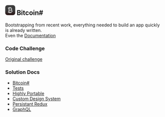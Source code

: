 ## ![alt text](./react-app/public/svg/logo16.svg "Bitcoin Hash Logo")  Bitcoin#

Bootstrapping from recent work, everything needed to build an app quickly is already written.  
Even the [Documentation](./react-app/public/markdown/)

### Code Challenge 

[Original challenge](./react-app/public/markdown/00_challenge.md) 
  
### Solution Docs

- [Bitcoin#](./react-app/public/markdown/01_bitcoin-hash.md)
- [Tests](./react-app/public/markdown/05_tests.md)  
- [Highly Portable](./react-app/public/markdown/10_init-project.md) 
- [Custom Design System](./react-app/public/markdown/30_design-system.md)       
- [Persistant Redux](./react-app/public/markdown/20_react.md)   
- [GraphQL](./react-app/public/markdown/40_graphql.md)
